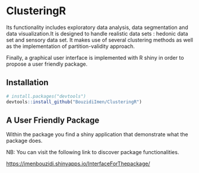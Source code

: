 
ClusteringR
===========

<!-- badges: start -->
<!-- badges: end -->

Its functionality includes exploratory data analysis, data segmentation and data visualization.It is designed to handle realistic data sets : hedonic data set and sensory data set. It makes use of several clustering methods as well as the implementation of partition-validity approach.

Finally, a graphical user interface is implemented with R shiny in order to propose a user friendly package.

Installation
------------

``` r
# install.packages("devtools")
devtools::install_github("BouzidiImen/ClusteringR")
```

A User Friendly Package
-----------------------

Within the package you find a shiny application that demonstrate what the package does.

NB: You can visit the following link to discover package functionalities.

<https://imenbouzidi.shinyapps.io/InterfaceForThepackage/>

